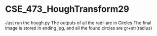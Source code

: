 # CSE_473_HoughTransform29
Just run the hough.py
The outputs of all the radii are in Circles
The final image is stored in ending.jpg, and all the found circles are gr+str(radius)
